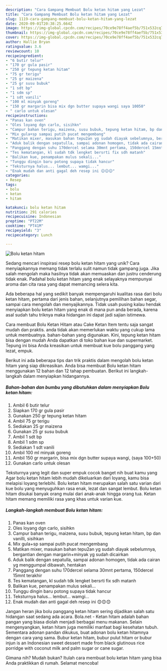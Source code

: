 ```yaml
---
description: "Cara Gampang Membuat Bolu ketan hitam yang Lezat"
title: "Cara Gampang Membuat Bolu ketan hitam yang Lezat"
slug: 1119-cara-gampang-membuat-bolu-ketan-hitam-yang-lezat
date: 2020-09-01T20:38:25.664Z
image: https://img-global.cpcdn.com/recipes/70ce9e78ff4aef5b/751x532cq70/bolu-ketan-hitam-foto-resep-utama.jpg
thumbnail: https://img-global.cpcdn.com/recipes/70ce9e78ff4aef5b/751x532cq70/bolu-ketan-hitam-foto-resep-utama.jpg
cover: https://img-global.cpcdn.com/recipes/70ce9e78ff4aef5b/751x532cq70/bolu-ketan-hitam-foto-resep-utama.jpg
author: Hallie Bryan
ratingvalue: 3.6
reviewcount: 10
recipeingredient:
- "6 butir telur"
- "170 gr gula pasir"
- "250 gr tepung ketan hitam"
- "75 gr terigu"
- "25 gr maizena"
- "25 gr susu bubuk"
- "1 sdt bp"
- "1 sdm sp"
- "1 sdt vanili"
- "100 ml minyak goreng"
- "150 gr margarin bisa mix dgn butter supaya wangi saya 10050"
- " carlo untuk olesan"
recipeinstructions:
- "Panas kan oven"
- "Oles loyang dgn carlo, sisihkn"
- "Campur bahan terigu, maizena, susu bubuk, tepung ketan hitam, bp dan vanilli, sisihkan"
- "Mix gula+sp sampai putih pucat mengembang"
- "Matikan mixer, masukan bahan tepu2an yg sudah diayak sebelumnya, bergantian dengan margarin+minyak yg sudah dicairkan"
- "Aduk balik dengan sepatulla, sampai adonan homogen, tidak ada cairan yg menggumpal dibawah, hentakan"
- "Panggang dengan suhu 170dercel selama 30mnt pertama, 150dercel 15mnt terakhir"
- "Tes kematangan, kl sudah tdk lengket bersrti fix sdh matanh"
- "Balikan kue, penampakan mulus sekali..."
- "Tunggu dingin baru potong supaya tidak hancur"
- "Teksturnya halus... lembut... wamgi..."
- "Enak mudah dan anti gagal deh resep ini 😊😊😊"
categories:
- Resep
tags:
- bolu
- ketan
- hitam

katakunci: bolu ketan hitam 
nutrition: 291 calories
recipecuisine: Indonesian
preptime: "PT22M"
cooktime: "PT41M"
recipeyield: "3"
recipecategory: Lunch

---
```



![Bolu ketan hitam](https://img-global.cpcdn.com/recipes/70ce9e78ff4aef5b/751x532cq70/bolu-ketan-hitam-foto-resep-utama.jpg)

Sedang mencari inspirasi resep bolu ketan hitam yang unik? Cara menyiapkannya memang tidak terlalu sulit namun tidak gampang juga. Jika salah mengolah maka hasilnya tidak akan memuaskan dan justru cenderung tidak enak. Padahal bolu ketan hitam yang enak selayaknya mempunyai aroma dan cita rasa yang dapat memancing selera kita.

Ada beberapa hal yang sedikit banyak mempengaruhi kualitas rasa dari bolu ketan hitam, pertama dari jenis bahan, selanjutnya pemilihan bahan segar, sampai cara mengolah dan menyajikannya. Tidak usah pusing kalau hendak menyiapkan bolu ketan hitam yang enak di mana pun anda berada, karena asal sudah tahu triknya maka hidangan ini dapat jadi sajian istimewa.

Cara membuat Bolu Ketan Hitam atau Cake Ketan Item tentu saja sangat mudah dan praktis. anda tidak akan memerlukan waktu yang cukup lama untuk membuatnya. bahan-bahan yang digunakan. Kini, tepung ketan hitam bisa dengan mudah Anda dapatkan di toko bahan kue dan supermarket. Tepung ini bisa Anda kreasikan untuk membuat kue bolu panggang yang lezat, empuk.


Berikut ini ada beberapa tips dan trik praktis dalam mengolah bolu ketan hitam yang siap dikreasikan. Anda bisa membuat Bolu ketan hitam menggunakan 12 bahan dan 12 tahap pembuatan. Berikut ini langkah-langkah dalam menyiapkan hidangannya.

<!--inarticleads1-->

##### Bahan-bahan dan bumbu yang dibutuhkan dalam menyiapkan Bolu ketan hitam:

1. Ambil 6 butir telur
1. Siapkan 170 gr gula pasir
1. Gunakan 250 gr tepung ketan hitam
1. Ambil 75 gr terigu
1. Sediakan 25 gr maizena
1. Gunakan 25 gr susu bubuk
1. Ambil 1 sdt bp
1. Ambil 1 sdm sp
1. Sediakan 1 sdt vanili
1. Ambil 100 ml minyak goreng
1. Ambil 150 gr margarin, bisa mix dgn butter supaya wangi, (saya 100+50)
1. Gunakan  carlo untuk olesan


Teksturnya yang legit dan super empuk cocok banget nih buat kamu yang Agar bolu ketan hitam lebih mudah dikeluarkan dari loyang, kamu bisa melapisi loyang terlebihi. Bolu ketan hitam merupakan salah satu varian dari kue bolu yang menyuguhkan rasa enak, lezat dan sangat lembut. Bolu ketan hitam disukai banyak orang mulai dari anak-anak hingga orang tua. Ketan hitam memang memiliki rasa yang khas untuk varian kue. 

<!--inarticleads2-->

##### Langkah-langkah membuat Bolu ketan hitam:

1. Panas kan oven
1. Oles loyang dgn carlo, sisihkn
1. Campur bahan terigu, maizena, susu bubuk, tepung ketan hitam, bp dan vanilli, sisihkan
1. Mix gula+sp sampai putih pucat mengembang
1. Matikan mixer, masukan bahan tepu2an yg sudah diayak sebelumnya, bergantian dengan margarin+minyak yg sudah dicairkan
1. Aduk balik dengan sepatulla, sampai adonan homogen, tidak ada cairan yg menggumpal dibawah, hentakan
1. Panggang dengan suhu 170dercel selama 30mnt pertama, 150dercel 15mnt terakhir
1. Tes kematangan, kl sudah tdk lengket bersrti fix sdh matanh
1. Balikan kue, penampakan mulus sekali...
1. Tunggu dingin baru potong supaya tidak hancur
1. Teksturnya halus... lembut... wamgi...
1. Enak mudah dan anti gagal deh resep ini 😊😊😊


Jangan heran jika bolu panggang ketan hitam sering dijadikan salah satu hidangan saat sedang ada acara. Bola.net - Ketan hitam adalah bahan pangan yang biasa diolah menjadi berbagai menu makanan. Selain mengenyangkan, ketan hitam juga memiliki manfaat bagi kesehatan tubuh. Sementara adonan pandan dikukus, buat adonan bolu ketan hitamnya dengan cara yang sama. Bubur ketan hitam, bubur pulut hitam or bubur injun is an Indonesian sweet dessert made from black glutinous rice porridge with coconut milk and palm sugar or cane sugar. 

Gimana nih? Mudah bukan? Itulah cara membuat bolu ketan hitam yang bisa Anda praktikkan di rumah. Selamat mencoba!
